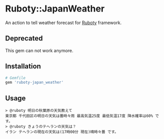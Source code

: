 # Ruboty::JapanWeather
An action to tell weather forecast for [Ruboty](https://github.com/r7kamura/ruboty/) framework.

## Deprecated
This gem can not work anymore.

## Installation
```ruby
# Gemfile
gem 'ruboty-japan_weather'
```

## Usage
```
> @ruboty 明日の秋葉原の天気教えて
東京都 千代田区の明日の天気は曇時々雨 最高気温25度 最低気温17度 降水確率は60% です。
> @ruboty きょうのテヘランの天気は？
イラン テヘランの現在の天気は(17時00分 現在)晴時々曇 です。
```
